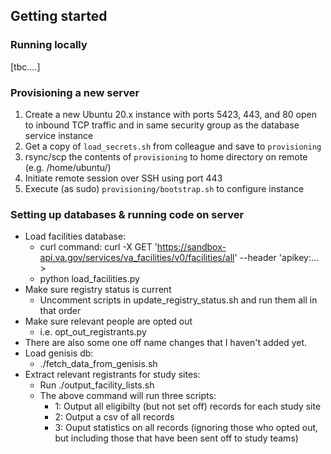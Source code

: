 ## Getting started

### Running locally

[tbc....]

### Provisioning a new server

1. Create a new Ubuntu 20.x instance with ports 5423, 443, and 80 open to inbound TCP traffic and in same security group as the database service instance
1. Get a copy of `load_secrets.sh` from colleague and save to `provisioning`
1. rsync/scp the contents of `provisioning` to home directory on remote (e.g. /home/ubuntu/)
1. Initiate remote session over SSH using port 443
1. Execute (as sudo) `provisioning/bootstrap.sh` to configure instance

### Setting up databases & running code on server

* Load facilities database:
    * curl command:  curl -X GET 'https://sandbox-api.va.gov/services/va_facilities/v0/facilities/all' --header 'apikey:... >
    * python load_facilities.py
* Make sure registry status is current
    * Uncomment scripts in update_registry_status.sh and run them all in that order
* Make sure relevant people are opted out
    * i.e. opt_out_registrants.py
* There are also some one off name changes that I haven't added yet.
* Load genisis db:
    * ./fetch_data_from_genisis.sh
* Extract relevant registrants for study sites:
    * Run ./output_facility_lists.sh
    * The above command will run three scripts:
        * 1: Output all eligibilty (but not set off) records for each study site
        * 2: Output a csv of all records
        * 3: Ouput statistics on all records (ignoring those who opted out, but including those that have been sent off to study teams)
